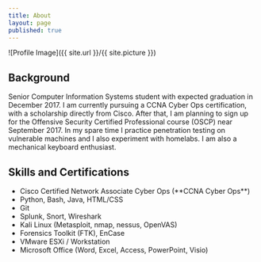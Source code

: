 ```yaml
---
title: About
layout: page
published: true
---
```

![Profile Image]({{ site.url }}/{{ site.picture }})

## Background

<p>Senior Computer Information Systems student with expected graduation in December 2017.  I am currently pursuing a CCNA Cyber Ops certification, with a scholarship directly from Cisco.  After that, I am planning to sign up for the Offensive Security Certified Professional course (OSCP) near September 2017.  In my spare time I practice penetration testing on vulnerable machines and I also experiment with homelabs.  I am also a mechanical keyboard enthusiast.</p>


<h2>Skills and Certifications</h2>

<ul class="skill-list">
	<li>Cisco Certified Network Associate Cyber Ops (**CCNA Cyber Ops**)</li>
  	<li>Python, Bash, Java, HTML/CSS</li>
  	<li>Git</li>
	<li>Splunk, Snort, Wireshark</li>
	<li>Kali Linux (Metasploit, nmap, nessus, OpenVAS)</li>
	<li>Forensics Toolkit (FTK), EnCase</li>
	<li>VMware ESXi / Workstation</li>
	<li>Microsoft Office (Word, Excel, Access, PowerPoint, Visio)</li>
</ul>


